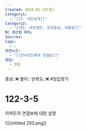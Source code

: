 ```yaml
---
Created: 2024-02-19(월)
Category1:
  - "[[3. 내진설계]]"
Category2:
  - "[[01. 내진일반, 강성중심, 비틀림]]"
RC 계산형 목차: 
Sources: 
tags:
  - ✏️
관련노트:
  - "[[연속전단벽과 연결보]]"
정답:
  - 없음
---
```

중요::❌
풀이::
반복도::❌
#정답찾기 
#  122-3-5


아파트의 연결보에 대한 설명

![[Untitled 293.png]]